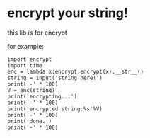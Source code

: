 # encrypt your string!
this lib is for encrypt

for example:
```
import encrypt
import time
enc = lambda x:encrypt.encrypt(x).__str__()
string = input('string here!')
print('-' * 100)
V = enc(string)
print('encrypting...')
print('-' * 100)
print('encrypted string:%s'%V)
print('-' * 100)
print('done.')
print('-' * 100)
```
